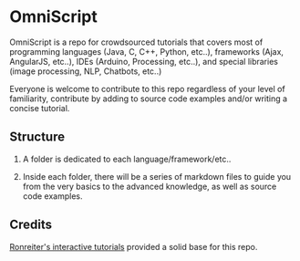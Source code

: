 # OmniScript

OmniScript is a repo for crowdsourced tutorials that covers most of programming languages (Java, C, C++, Python, etc..), frameworks (Ajax, AngularJS, etc..), IDEs (Arduino, Processing, etc..), and special libraries (image processing, NLP, Chatbots, etc..)

Everyone is welcome to contribute to this repo regardless of your level of familiarity, contribute by adding to source code examples and/or writing a concise tutorial.

## Structure

1) A folder is dedicated to each language/framework/etc..

2) Inside each folder, there will be a series of markdown files to guide you from the very basics to the advanced knowledge, as well as  source code examples.

## Credits

[Ronreiter's interactive tutorials](https://github.com/ronreiter/interactive-tutorials) provided a solid base for this repo. 
